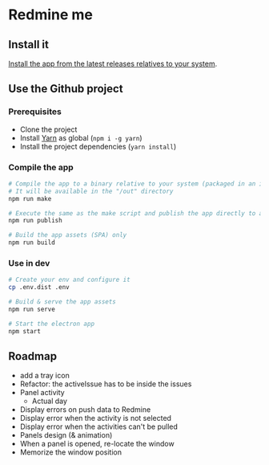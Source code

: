 # Redmine me

## Install it

[Install the app from the latest releases relatives to your system](https://github.com/XavierBoubert/redmine-me/releases).

## Use the Github project

### Prerequisites

- Clone the project
- Install [Yarn](https://yarnpkg.com/lang/en/) as global (`npm i -g yarn`)
- Install the project dependencies (`yarn install`)

### Compile the app

```sh
# Compile the app to a binary relative to your system (packaged in an installer)
# It will be available in the "/out" directory
npm run make

# Execute the same as the make script and publish the app directly to a Github release
npm run publish

# Build the app assets (SPA) only
npm run build
```

### Use in dev

```sh
# Create your env and configure it
cp .env.dist .env

# Build & serve the app assets
npm run serve

# Start the electron app
npm start
```

## Roadmap

- add a tray icon
- Refactor: the activeIssue has to be inside the issues
- Panel activity
  - Actual day
- Display errors on push data to Redmine
- Display error when the activity is not selected
- Display error when the activities can't be pulled
- Panels design (& animation)
- When a panel is opened, re-locate the window
- Memorize the window position
